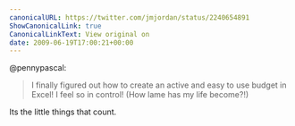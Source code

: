 ```yaml
---
canonicalURL: https://twitter.com/jmjordan/status/2240654891
ShowCanonicalLink: true
CanonicalLinkText: View original on
date: 2009-06-19T17:00:21+00:00
---
```

@pennypascal:

> I finally figured out how to create an active and easy to use budget in Excel! I feel so in control! (How lame has my life become?!)

Its the little things that count.